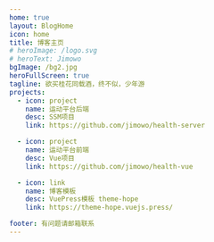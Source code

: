 ```yaml
---
home: true
layout: BlogHome
icon: home
title: 博客主页
# heroImage: /logo.svg
# heroText: Jimowo
bgImage: /bg2.jpg
heroFullScreen: true
tagline: 欲买桂花同载酒，终不似，少年游
projects:
  - icon: project
    name: 运动平台后端
    desc: SSM项目
    link: https://github.com/jimowo/health-server

  - icon: project
    name: 运动平台前端
    desc: Vue项目
    link: https://github.com/jimowo/health-vue

  - icon: link
    name: 博客模板
    desc: VuePress模板 theme-hope
    link: https://theme-hope.vuejs.press/

footer: 有问题请邮箱联系
---
```

